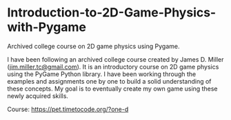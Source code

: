 # Introduction-to-2D-Game-Physics-with-Pygame
Archived college course on 2D game physics using Pygame.

I have been following an archived college course created by James D. Miller (jim.miller.tc@gmail.com). It is an introductory course on 2D game physics using the PyGame Python library. I have been working through the examples and assignments one by one to build a solid understanding of these concepts. My goal is to eventually create my own game using these newly acquired skills. 

Course: https://pet.timetocode.org/?one-d
